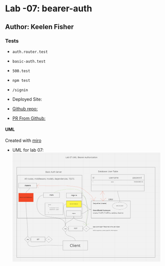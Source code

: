 # Lab -07: bearer-auth

## Author: Keelen Fisher

### Tests

- `auth.router.test`

- `basic-auth.test`

- `500.test`

- `npm test`

- `/signin`

- Deployed Site:

- [Github repo:](https://github.com/Keelen-Fisher/basic-auth)

<!-- - [Deployed Link:]() -->

- [PR From Github:](https://github.com/Keelen-Fisher/basic-auth/pull/1)

#### UML

Created with [miro](https://miro.com/app/board/uXjVPVbmw2E=/)

- UML for lab 07: ![UML](UML%20Draft%20for%20Lab%2007.png)
